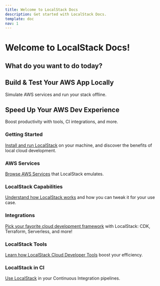 ```yaml
---
title: Welcome to LocalStack Docs
description: Get started with LocalStack Docs.
template: doc
nav: 1
---
```


# Welcome to LocalStack Docs! 

## What do you want to do today?

## Build & Test Your AWS App Locally
Simulate AWS services and run your stack offline.

## Speed Up Your AWS Dev Experience
Boost productivity with tools, CI integrations, and more.

### Getting Started

[Install and run LocalStack]( ) on your machine, and discover the benefits of local cloud development.

### AWS Services

[Browse AWS Services]() that LocalStack emulates.

### LocalStack Capabilities

[Understand how LocalStack works]() and how you can tweak it for your use case.

### Integrations

[Pick your favorite cloud development framework]() with LocalStack: CDK, Terraform, Serverless, and more!

### LocalStack Tools

[Learn how LocalStack Cloud Developer Tools]() boost your efficiency.

### LocalStack in CI

[Use LocalStack]() in your Continuous Integration pipelines.


